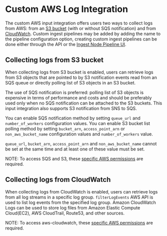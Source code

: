 # Custom AWS Log Integration

The custom AWS input integration offers users two ways to collect logs from AWS: from an [S3 bucket](https://docs.aws.amazon.com/AmazonS3/latest/userguide/ServerLogs.html) (with or without SQS notification) and from [CloudWatch](https://docs.aws.amazon.com/AmazonCloudWatch/latest/logs/WhatIsCloudWatchLogs.html).
Custom ingest pipelines may be added by adding the name to the pipeline configuration option, creating custom ingest pipelines can be done either through the API or the [Ingest Node Pipeline UI](/app/management/ingest/ingest_pipelines/).

## Collecting logs from S3 bucket

When collecting logs from S3 bucket is enabled, users can retrieve logs from S3
objects that are pointed to by S3 notification events read from an SQS queue or
directly polling list of S3 objects in an S3 bucket. 

The use of SQS notification is preferred: polling list of S3 objects is 
expensive in terms of performance and costs and should be preferably used only 
when no SQS notification can be attached to the S3 buckets. This input 
integration also supports S3 notification from SNS to SQS.

You can enable SQS notification method by setting `queue_url` and `number_of_workers` configuration values.
You can enable S3 bucket list polling method by setting `bucket_arn`, `access_point_arn`
or `non_aws_bucket_name` configuration values and `number_of_workers` value.

`queue_url`, `bucket_arn`, `access_point_arn` and `non_aws_bucket_name` cannot be set 
at the same time and at least one of these value must be set.

NOTE: To access SQS and S3, these [specific AWS permissions](https://www.elastic.co/guide/en/beats/filebeat/current/filebeat-input-aws-s3.html#_aws_permissions_2) are required.

## Collecting logs from CloudWatch

When collecting logs from CloudWatch is enabled, users can retrieve logs from 
all log streams in a specific log group. `filterLogEvents` AWS API is used to 
list log events from the specified log group. Amazon CloudWatch Logs can be used
to store log files from Amazon Elastic Compute Cloud(EC2), AWS CloudTrail, 
Route53, and other sources.

NOTE: To access aws-cloudwatch, these [specific AWS permissions](https://www.elastic.co/guide/en/beats/filebeat/current/filebeat-input-aws-cloudwatch.html#_aws_permissions) are required.
